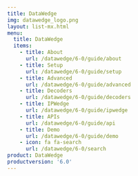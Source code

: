 ```yaml
---
title: DataWedge
img: datawedge_logo.png
layout: list-mx.html
menu:
  title: DataWedge
  items:
    - title: About
      url: /datawedge/6-0/guide/about
    - title: Setup
      url: /datawedge/6-0/guide/setup
    - title: Advanced
      url: /datawedge/6-0/guide/advanced
    - title: Decoders
      url: /datawedge/6-0/guide/decoders
    - title: IPWedge
      url: /datawedge/6-0/guide/ipwedge
    - title: APIs
      url: /datawedge/6-0/guide/api
    - title: Demo
      url: /datawedge/6-0/guide/demo
    - icon: fa fa-search
      url: /datawedge/6-0/search
product: DataWedge
productversion: '6.0'
---
```


